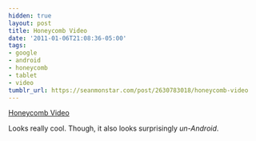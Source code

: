 ```yaml
---
hidden: true
layout: post
title: Honeycomb Video
date: '2011-01-06T21:08:36-05:00'
tags:
- google
- android
- honeycomb
- tablet
- video
tumblr_url: https://seanmonstar.com/post/2630783018/honeycomb-video
---
```

[Honeycomb Video](http://googlemobile.blogspot.com/2011/01/sneak-peak-of-android-30-honeycomb.html)  

Looks really cool. Though, it also looks surprisingly _un-Android_.

